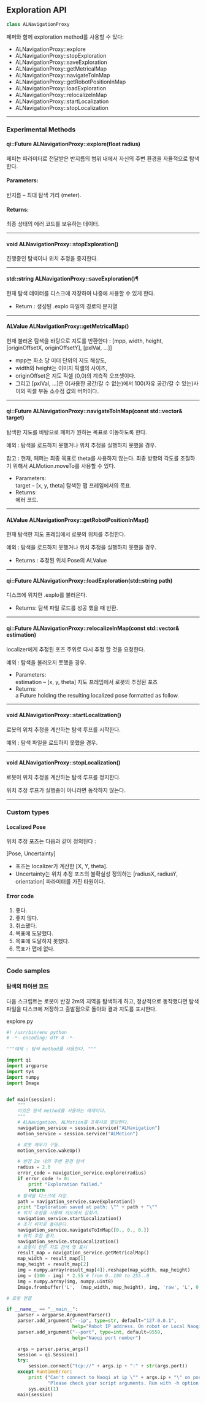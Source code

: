 ## Exploration API

~~~ py 
class ALNavigationProxy 
~~~

페퍼와 함께 exploration method를 사용할 수 있다:

- ALNavigationProxy::explore
- ALNavigationProxy::stopExploration
- ALNavigationProxy::saveExploration
- ALNavigationProxy::getMetricalMap
- ALNavigationProxy::navigateToInMap
- ALNavigationProxy::getRobotPositionInMap
- ALNavigationProxy::loadExploration
- ALNavigationProxy::relocalizeInMap
- ALNavigationProxy::startLocalization
- ALNavigationProxy::stopLocalization

--- 
### Experimental Methods

#### qi::Future<int> ALNavigationProxy::explore(float radius)

페퍼는 파라미터로 전달받은 반지름의 범위 내에서 자신의 주변 환경을 자율적으로 탐색한다.

#### Parameters:	
반지름 – 최대 탐색 거리 (meter).
#### Returns:	
최종 상태의 에러 코드를 보유하는 데이터.

---
#### void ALNavigationProxy::stopExploration()
진행중인 탐색이나 위치 추정을 중지한다. 

---

#### std::string ALNavigationProxy::saveExploration()¶
현재 탐색 데이터를 디스크에 저장하여 나중에 사용할 수 있게 한다.

- Return : 생성된 .explo 파일의 경로의 문자열

---
#### ALValue ALNavigationProxy::getMetricalMap()
현재 불러온 탐색을 바탕으로 지도를 반환한다 : [mpp, width, height, [originOffsetX, originOffsetY], [pxlVal, ...]]

- mpp는 화소 당 미터 단위의 지도 해상도,
- width와 height는 이미지 픽셀의 사이즈,
- originOffset은 지도 픽셀 (0,0)의 계측적 오프셋이다.
- 그리고 [pxlVal, ...]은 0(사용한 공간/갈 수 없는)에서 100(자유 공간/갈 수 있는)사이의 픽셀 부동 소수점 값의 버퍼이다. 
  
---

#### qi::Future<int> ALNavigationProxy::navigateToInMap(const std::vector<float>& target)
탐색한 지도를 바탕으로 페퍼가 원하는 목표로 이동하도록 한다.

예외 : 탐색을 로드하지 못했거나 위치 추정을 실행하지 못했을 경우.

참고 : 현재, 페퍼는 최종 목표로 theta를 사용하지 않는다. 최종 방향의 각도를 조절하기 위해서 ALMotion.moveTo를 사용할 수 있다.

- Parameters:	
target – [x, y, theta] 탐색한 맵 프레임에서의 목표.
- Returns:	
에러 코드.
---

#### ALValue ALNavigationProxy::getRobotPositionInMap()

현재 탐색한 지도 프레임에서 로봇의 위치를 추정한다.

예외 : 탐색을 로드하지 못했거나 위치 추정을 실행하지 못했을 경우.

- Returns : 추정된 위치 Pose의 ALValue

---
#### qi::Future<bool> ALNavigationProxy::loadExploration(std::string path)
디스크에 위치한 .explo를 불러온다. 

- Returns: 탐색 파일 로드를 성공 했을 때 반환.

---

#### qi::Future<ALValue> ALNavigationProxy::relocalizeInMap(const std::vector<float>& estimation)

localizer에게 추정된 포즈 주위로 다시 추정 할 것을 요청한다.

예외 : 탐색을 불러오지 못했을 경우.

- Parameters:	
estimation – [x, y, theta] 지도 프레임에서 로봇의 추정된 포즈
- Returns:	
a Future holding the resulting localized pose formatted as follow.


---
#### void ALNavigationProxy::startLocalization()

로봇의 위치 추정을 계산하는 탐색 루프를 시작한다. 

예외 : 탐색 파일을 로드하지 못했을 경우.

---
#### void ALNavigationProxy::stopLocalization()

로봇이 위치 추정을 계산하는 탐색 루프를 정지한다.

위치 추정 루프가 실행중이 아니라면 동작하지 않는다. 

---

### Custom types

#### Localized Pose

위치 추정 포즈는 다음과 같이 정의된다 :

[Pose, Uncertainty]

- 포즈는 localizer가 계산한 [X, Y, theta].
- Uncertainty는 위치 추정 포즈의 불확실성 정의하는 [radiusX, radiusY, orientation] 파라미터를 가진 타원이다.

#### Error code

1. 좋다.
2. 좋지 않다.
3. 취소됐다.
4. 목표에 도달했다.
5. 목표에 도달하지 못했다.
6. 목표가 맵에 없다.
   

---

### Code samples

#### 탐색의 파이썬 코드

다음 스크립트는 로봇이 반경 2m의 지역을 탐색하게 하고, 정상적으로 동작했다면 탐색 파일을 디스크에 저장하고 출발점으로 돌아와 결과 지도를 표시한다.


explore.py

~~~ py
#! /usr/bin/env python
# -*- encoding: UTF-8 -*-

"""예제 : 탐색 method를 사용한다. """

import qi
import argparse
import sys
import numpy
import Image


def main(session):
    """
    이것은 탐색 method를 사용하는 예제이다.
    """
    # ALNavigation, ALMotion를 프록시로 할당한다.
    navigation_service = session.service("ALNavigation")
    motion_service = session.service("ALMotion")

    # 로봇 깨우기 구동.
    motion_service.wakeUp()

    # 반경 2m 내의 주변 환경 탐색
    radius = 2.0
    error_code = navigation_service.explore(radius)
    if error_code != 0:
        print "Exploration failed."
        return
    # 탐색을 디스크에 저장.
    path = navigation_service.saveExploration()
    print "Exploration saved at path: \"" + path + "\""
    # 위치 추정을 사용해 지도에서 길찾기.
    navigation_service.startLocalization()
    # 초기 위치로 돌아온다.
    navigation_service.navigateToInMap([0., 0., 0.])
    # 위치 추정 중지.
    navigation_service.stopLocalization()
    # 로봇이 만든 지도 검색 및 표시
    result_map = navigation_service.getMetricalMap()
    map_width = result_map[1]
    map_height = result_map[2]
    img = numpy.array(result_map[4]).reshape(map_width, map_height)
    img = (100 - img) * 2.55 # from 0..100 to 255..0
    img = numpy.array(img, numpy.uint8)
    Image.frombuffer('L',  (map_width, map_height), img, 'raw', 'L', 0, 1).show()

# 로봇 연결 

if __name__ == "__main__":
    parser = argparse.ArgumentParser()
    parser.add_argument("--ip", type=str, default="127.0.0.1",
                        help="Robot IP address. On robot or Local Naoqi: use '127.0.0.1'.")
    parser.add_argument("--port", type=int, default=9559,
                        help="Naoqi port number")

    args = parser.parse_args()
    session = qi.Session()
    try:
        session.connect("tcp://" + args.ip + ":" + str(args.port))
    except RuntimeError:
        print ("Can't connect to Naoqi at ip \"" + args.ip + "\" on port " + str(args.port) +".\n"
               "Please check your script arguments. Run with -h option for help.")
        sys.exit(1)
    main(session)

~~~